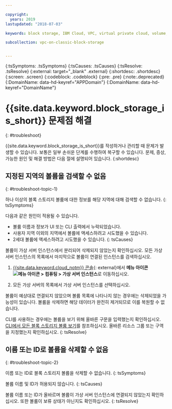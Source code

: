 ```yaml
---

copyright:
  years: 2019
lastupdated: "2018-07-03"

keywords: block storage, IBM Cloud, VPC, virtual private cloud, volume, data storage, troubleshooting, troubleshoot

subcollection: vpc-on-classic-block-storage


---
```


{:tsSymptoms: .tsSymptoms}
{:tsCauses: .tsCauses}
{:tsResolve: .tsResolve}
{:external: target="_blank" .external}
{:shortdesc: .shortdesc}
{:screen: .screen}
{:codeblock: .codeblock}
{:pre: .pre}
{:note:.deprecated}
{:DomainName: data-hd-keyref="APPDomain"}
{:DomainName: data-hd-keyref="DomainName"}

# {{site.data.keyword.block_storage_is_short}} 문제점 해결
{: #troubleshoot}

{{site.data.keyword.block_storage_is_short}}를 작성하거나 관리할 때 문제가 발생할 수 있습니다. 보통은 일부 손쉬운 단계를 수행하여 복구할 수 있습니다. 문제, 증상, 가능한 원인 및 해결 방법은 다음 절에 설명되어 있습니다.
{:shortdesc}

## 지정된 지역의 볼륨을 검색할 수 없음
{: #troubleshoot-topic-1}

하나 이상의 블록 스토리지 볼륨에 대한 정보를 해당 지역에 대해 검색할 수 없습니다.
{: tsSymptoms}

다음과 같은 원인이 적용될 수 있습니다.

* 볼륨 이름과 정보가 UI 또는 CLI 출력에서 누락되었습니다.
* 사용자 지역 이외의 지역에서 볼륨에 액세스하려고 시도했을 수 있습니다.
* 2세대 볼륨에 액세스하려고 시도했을 수 있습니다.
{: tsCauses}

볼륨이 가상 서버 인스턴스에서 분리되어 삭제되지 않았는지 확인하십시오. 모든 가상 서버 인스턴스의 목록에서 마지막으로 볼륨이 연결된 인스턴스를 검색하십시오.

1. [{{site.data.keyword.cloud_notm}} 콘솔](https://{DomainName}/vpc){: external}에서 **메뉴 아이콘 ![메뉴 아이콘](../../icons/icon_hamburger.svg) > 컴퓨팅 > 가상 서버 인스턴스**로 이동하십시오.

1. 모든 가상 서버의 목록에서 가상 서버 인스턴스를 선택하십시오.

볼륨이 예상대로 연결되지 않았으며 볼륨 목록에 나타나지 않는 경우에는 삭제되었을 가능성이 있습니다.  볼륨을 삭제하면 해당 데이터가 완전히 제거되므로 이를 복원할 수 없습니다.  

CLI를 사용하는 경우에는 볼륨을 보기 위해 올바른 구문을 입력했는지 확인하십시오. [CLI에서 모든 블록 스토리지 볼륨 보기](/docs/vpc-on-classic-block-storage?topic=vpc-on-classic-block-storage-attaching-block-storage-cli)를 참조하십시오. 올바른 리소스 그룹 또는 구역을 지정했는지 확인하십시오.
{: tsResolve}

## 이름 또는 ID로 볼륨을 삭제할 수 없음
{: #troubleshoot-topic-2}

이름 또는 ID로 블록 스토리지 볼륨을 삭제할 수 없습니다.
{: tsSymptoms}

볼륨 이름 및 ID가 허용되지 않습니다.
{: tsCauses}

볼륨 이름 또는 ID가 올바르며 볼륨이 가상 서버 인스턴스에 연결되지 않았는지 확인하십시오. 또한 볼륨이 보류 상태가 아닌지도 확인하십시오.
{: tsResolve}

